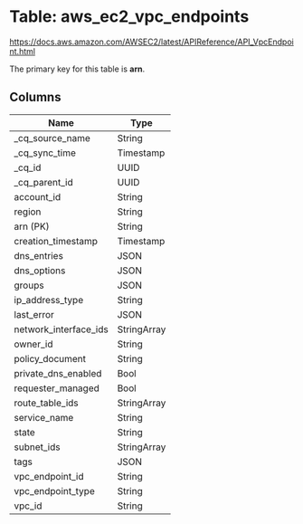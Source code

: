 # Table: aws_ec2_vpc_endpoints

https://docs.aws.amazon.com/AWSEC2/latest/APIReference/API_VpcEndpoint.html

The primary key for this table is **arn**.

## Columns

| Name          | Type          |
| ------------- | ------------- |
|_cq_source_name|String|
|_cq_sync_time|Timestamp|
|_cq_id|UUID|
|_cq_parent_id|UUID|
|account_id|String|
|region|String|
|arn (PK)|String|
|creation_timestamp|Timestamp|
|dns_entries|JSON|
|dns_options|JSON|
|groups|JSON|
|ip_address_type|String|
|last_error|JSON|
|network_interface_ids|StringArray|
|owner_id|String|
|policy_document|String|
|private_dns_enabled|Bool|
|requester_managed|Bool|
|route_table_ids|StringArray|
|service_name|String|
|state|String|
|subnet_ids|StringArray|
|tags|JSON|
|vpc_endpoint_id|String|
|vpc_endpoint_type|String|
|vpc_id|String|